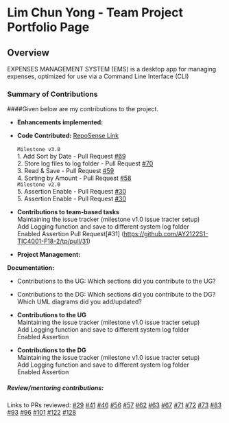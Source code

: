 # Lim Chun Yong - Team Project Portfolio Page

## Overview

EXPENSES MANAGEMENT SYSTEM (EMS) is a desktop app for managing expenses, optimized for use via a Command Line
Interface (CLI)

### Summary of Contributions
####Given below are my contributions to the project.

* **Enhancements implemented:**
  
* **Code Contributed:** [RepoSense Link](https://nus-tic4001-ay2122s1.github.io/tp-dashboard/?search=&sort=groupTitle&sortWithin=title&timeframe=commit&mergegroup=&groupSelect=groupByRepos&breakdown=true&checkedFileTypes=docs~functional-code~test-code~other&since=2021-09-17&tabOpen=true&tabType=authorship&zFR=false&tabAuthor=jr-mojito&tabRepo=AY2122S1-TIC4001-F18-2%2Ftp%5Bmaster%5D&authorshipIsMergeGroup=false&authorshipFileTypes=docs~functional-code~test-code~other&authorshipIsBinaryFileTypeChecked=false)
  <br>
  <br> ```Milestone v3.0```
  <br> 1. Add Sort by Date - Pull Request [#69](https://github.com/AY2122S1-TIC4001-F18-2/tp/pull/95)
  <br> 2. Store log files to log folder - Pull Request [#70](https://github.com/AY2122S1-TIC4001-F18-2/tp/issues/70)
  <br> 3. Read & Save - Pull Request [#59](https://github.com/AY2122S1-TIC4001-F18-2/tp/issues/59)
  <br> 4. Sorting by Amount - Pull Request [#58](https://github.com/AY2122S1-TIC4001-F18-2/tp/issues/58)
  <br> ```Milestone v2.0```
  <br> 5. Assertion Enable - Pull Request [#30](https://github.com/AY2122S1-TIC4001-F18-2/tp/issues/30)
  <br> 5. Assertion Enable - Pull Request [#30](https://github.com/AY2122S1-TIC4001-F18-2/tp/issues/30)



* **Contributions to team-based tasks**
  <br> Maintaining the issue tracker (milestone v1.0 issue tracter setup)
  <br> Add Logging function and save to different system log folder
  <br> Enabled Assertion Pull Request[#31] (https://github.com/AY2122S1-TIC4001-F18-2/tp/pull/31)

* **Project Management:**

**Documentation:**
  * Contributions to the UG: Which sections did you contribute to the UG?
  * Contributions to the DG: Which sections did you contribute to the DG? Which UML diagrams did you add/updated?

* **Contributions to the UG**
  <br> Maintaining the issue tracker (milestone v1.0 issue tracter setup)
  <br> Add Logging function and save to different system log folder
  <br> Enabled Assertion
  
* **Contributions to the DG**
  <br> Maintaining the issue tracker (milestone v1.0 issue tracter setup)
  <br> Add Logging function and save to different system log folder
  <br> Enabled Assertion


##### Review/mentoring contributions: 
   Links to PRs reviewed: 
   [#29](https://github.com/AY2122S1-TIC4001-F18-2/tp/pull/29)
    [#41](https://github.com/AY2122S1-TIC4001-F18-2/tp/pull/41)
    [#46](https://github.com/AY2122S1-TIC4001-F18-2/tp/pull/46)
    [#56](https://github.com/AY2122S1-TIC4001-F18-2/tp/pull/56)
    [#57](https://github.com/AY2122S1-TIC4001-F18-2/tp/pull/57)
    [#62](https://github.com/AY2122S1-TIC4001-F18-2/tp/pull/62)
    [#63](https://github.com/AY2122S1-TIC4001-F18-2/tp/pull/63)
    [#67](https://github.com/AY2122S1-TIC4001-F18-2/tp/pull/67)
    [#71](https://github.com/AY2122S1-TIC4001-F18-2/tp/pull/71)
    [#72](https://github.com/AY2122S1-TIC4001-F18-2/tp/pull/72)
    [#73](https://github.com/AY2122S1-TIC4001-F18-2/tp/pull/73)
    [#83](https://github.com/AY2122S1-TIC4001-F18-2/tp/pull/83)
    [#93](https://github.com/AY2122S1-TIC4001-F18-2/tp/pull/93)
    [#96](https://github.com/AY2122S1-TIC4001-F18-2/tp/pull/96)
    [#101](https://github.com/AY2122S1-TIC4001-F18-2/tp/pull/101)
    [#122](https://github.com/AY2122S1-TIC4001-F18-2/tp/pull/122)
    [#128](https://github.com/AY2122S1-TIC4001-F18-2/tp/pull/128)



